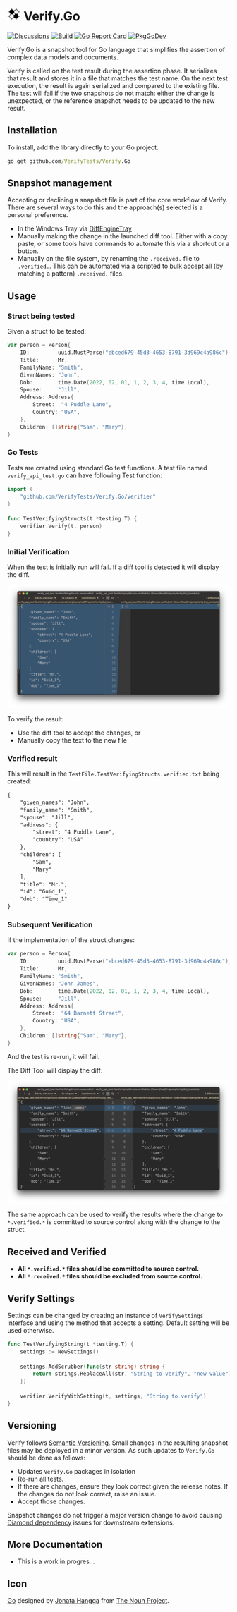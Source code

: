 # <img src='./icon.png' height='30px'> Verify.Go

[![Discussions](https://img.shields.io/badge/Verify-Discussions-yellow?svg=true&style=flat-square&label=)](https://github.com/VerifyTests/Discussions/discussions) [![Build](https://github.com/VerifyTests/Verify.Go/actions/workflows/build.yml/badge.svg)](https://github.com/VerifyTests/Verify.Go/actions/workflows/build.yml) [![Go Report Card](https://goreportcard.com/badge/github.com/VerifyTests/Verify.Go?style=flat-square)](https://goreportcard.com/report/github.com/VerifyTests/Verify.Go) [![PkgGoDev](https://img.shields.io/badge/go.dev-docs-007d9c?style=flat-square&logo=go&logoColor=white)](https://pkg.go.dev/github.com/VerifyTests/Verify.Go)

<!--
[![GitHub release](https://img.shields.io/github/release/VerifyTests/Verify.Go.svg?style=flat-square)](https://github.com/VerifyTests/Verify.Go/releases/latest)
-->

Verify.Go is a snapshot tool for Go language that simplifies the assertion of complex data models and documents.

Verify is called on the test result during the assertion phase. It serializes that result and stores it in a file that matches the test name. On the next test execution, the result is again serialized and compared to the existing file. The test will fail if the two snapshots do not match: either the change is unexpected, or the reference snapshot needs to be updated to the new result.

## Installation

To install, add the library directly to your Go project.

```cmd
go get github.com/VerifyTests/Verify.Go
```

## Snapshot management

Accepting or declining a snapshot file is part of the core workflow of Verify. There are several ways to do this and the approach(s) selected is a personal preference.

 * In the Windows Tray via [DiffEngineTray](https://github.com/VerifyTests/DiffEngine/blob/main/docs/tray.md)
 * Manually making the change in the launched diff tool. Either with a copy paste, or some tools have commands to automate this via a shortcut or a button.
 * Manually on the file system, by renaming the `.received.` file to `.verified.`. This can be automated via a scripted to bulk accept all (by matching a pattern) `.received.` files.

 ## Usage

 ### Struct being tested

Given a struct to be tested:

```go
var person = Person{
    ID:         uuid.MustParse("ebced679-45d3-4653-8791-3d969c4a986c"),
    Title:      Mr,
    FamilyName: "Smith",
    GivenNames: "John",
    Dob:        time.Date(2022, 02, 01, 1, 2, 3, 4, time.Local),
    Spouse:     "Jill",
    Address: Address{
        Street:  "4 Puddle Lane",
        Country: "USA",
    },
    Children: []string{"Sam", "Mary"},
}
```

### Go Tests

Tests are created using standard Go test functions. A test file named `verify_api_test.go` can have following Test function:

```go
import (
    "github.com/VerifyTests/Verify.Go/verifier"
)

func TestVerifyingStructs(t *testing.T) {
    verifier.Verify(t, person)
}
```

### Initial Verification

When the test is initially run will fail. If a diff tool is detected it will display the diff.

![InitialDiff](./docs/InitialDiff.png)

To verify the result:

 * Use the diff tool to accept the changes, or
 * Manually copy the text to the new file

### Verified result

This will result in the `TestFile.TestVerifyingStructs.verified.txt` being created:

```txt
{
    "given_names": "John",
    "family_name": "Smith",
    "spouse": "Jill",
    "address": {
        "street": "4 Puddle Lane",
        "country": "USA"
    },
    "children": [
        "Sam",
        "Mary"
    ],
    "title": "Mr.",
    "id": "Guid_1",
    "dob": "Time_1"
}
```

### Subsequent Verification

If the implementation of the struct changes:

```go
var person = Person{
    ID:         uuid.MustParse("ebced679-45d3-4653-8791-3d969c4a986c"),
    Title:      Mr,
    FamilyName: "Smith",
    GivenNames: "John James",
    Dob:        time.Date(2022, 02, 01, 1, 2, 3, 4, time.Local),
    Spouse:     "Jill",
    Address: Address{
        Street:  "64 Barnett Street",
        Country: "USA",
    },
    Children: []string{"Sam", "Mary"},
}
```

And the test is re-run, it will fail.

The Diff Tool will display the diff:

![SecondDiff](./docs/SecondDiff.png)

The same approach can be used to verify the results where the change to `*.verified.*` is committed to source control along with the change to the struct.

## Received and Verified

 * **All `*.verified.*` files should be committed to source control.**
 * **All `*.received.*` files should be excluded from source control.**

## Verify Settings

Settings can be changed by creating an instance of `VerifySettings` interface and using the method that accepts a setting. Default setting will be used otherwise.

```go
func TestVerifyingString(t *testing.T) {
    settings := NewSettings()
    
    settings.AddScrubber(func(str string) string {
		return strings.ReplaceAll(str, "String to verify", "new value")
	})

    verifier.VerifyWithSetting(t, settings, "String to verify")
}
```

## Versioning

Verify follows [Semantic Versioning](https://semver.org/). Small changes in the resulting snapshot files may be deployed in a minor version. As such updates to `Verify.Go` should be done as follows:

 * Updates `Verify.Go` packages in isolation
 * Re-run all tests.
 * If there are changes, ensure they look correct given the release notes. If the changes do not look correct, raise an issue.
 * Accept those changes.

Snapshot changes do not trigger a major version change to avoid causing [Diamond dependency](https://en.wikipedia.org/wiki/Dependency_hell#Problems) issues for downstream extensions.


## More Documentation

- This is a work in progres...

## Icon

[Go](https://thenounproject.com/term/go/4114128/) designed by [Jonata Hangga](https://thenounproject.com/stan82ly/) from [The Noun Project](https://thenounproject.com).